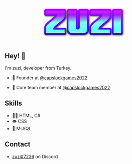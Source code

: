 <h1 align="center">
  <img src="https://raw.githubusercontent.com/lzuzi/lzuzi/main/zuzi.png" alt="lzuzi" />
</h1>

## Hey! 👋
I'm zuzi, developer from Turkey.

- 🧭 Founder at [@capslockgames2022](https://github.com/capslockgames2022)

- 👥 Core team member at [@capslockgames2022](https://github.com/capslockgames2022)

## Skills
- 👨‍💻 HTML, C#
- 👁️ CSS
- 💽 MsSQL

## Contact
- [zuzi#7239](./) on Discord 
